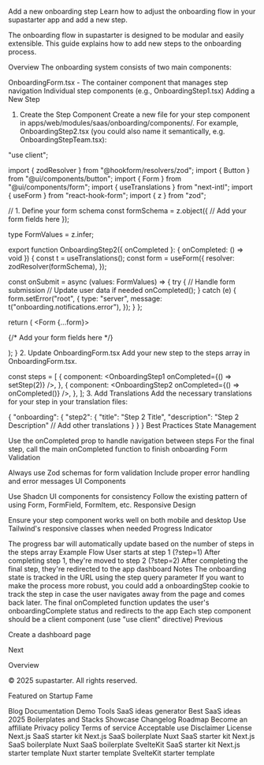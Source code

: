 Add a new onboarding step
Learn how to adjust the onboarding flow in your supastarter app and add a new step.

The onboarding flow in supastarter is designed to be modular and easily extensible. This guide explains how to add new steps to the onboarding process.

Overview
The onboarding system consists of two main components:

OnboardingForm.tsx - The container component that manages step navigation
Individual step components (e.g., OnboardingStep1.tsx)
Adding a New Step
1. Create the Step Component
Create a new file for your step component in apps/web/modules/saas/onboarding/components/. For example, OnboardingStep2.tsx (you could also name it semantically, e.g. OnboardingStepTeam.tsx):


"use client";
 
import { zodResolver } from "@hookform/resolvers/zod";
import { Button } from "@ui/components/button";
import { Form } from "@ui/components/form";
import { useTranslations } from "next-intl";
import { useForm } from "react-hook-form";
import { z } from "zod";
 
// 1. Define your form schema
const formSchema = z.object({
  // Add your form fields here
});
 
type FormValues = z.infer<typeof formSchema>;
 
export function OnboardingStep2({ onCompleted }: { onCompleted: () => void }) {
  const t = useTranslations();
  const form = useForm<FormValues>({
    resolver: zodResolver(formSchema),
  });
 
  const onSubmit = async (values: FormValues) => {
    try {
      // Handle form submission
      // Update user data if needed
      onCompleted();
    } catch (e) {
      form.setError("root", {
        type: "server",
        message: t("onboarding.notifications.error"),
      });
    }
  };
 
  return (
    <Form {...form}>
      <form onSubmit={form.handleSubmit(onSubmit)}>
        {/* Add your form fields here */}
      </form>
    </Form>
  );
}
2. Update OnboardingForm.tsx
Add your new step to the steps array in OnboardingForm.tsx.


const steps = [
  {
    component: <OnboardingStep1 onCompleted={() => setStep(2)} />,
  },
  {
    component: <OnboardingStep2 onCompleted={() => onCompleted()} />,
  },
];
3. Add Translations
Add the necessary translations for your step in your translation files:


{
  "onboarding": {
    "step2": {
      "title": "Step 2 Title",
      "description": "Step 2 Description"
      // Add other translations
    }
  }
}
Best Practices
State Management

Use the onCompleted prop to handle navigation between steps
For the final step, call the main onCompleted function to finish onboarding
Form Validation

Always use Zod schemas for form validation
Include proper error handling and error messages
UI Components

Use Shadcn UI components for consistency
Follow the existing pattern of using Form, FormField, FormItem, etc.
Responsive Design

Ensure your step component works well on both mobile and desktop
Use Tailwind's responsive classes when needed
Progress Indicator

The progress bar will automatically update based on the number of steps in the steps array
Example Flow
User starts at step 1 (?step=1)
After completing step 1, they're moved to step 2 (?step=2)
After completing the final step, they're redirected to the app dashboard
Notes
The onboarding state is tracked in the URL using the step query parameter
If you want to make the process more robust, you could add a onboardingStep cookie to track the step in case the user navigates away from the page and comes back later.
The final onCompleted function updates the user's onboardingComplete status and redirects to the app
Each step component should be a client component (use "use client" directive)
Previous

Create a dashboard page

Next

Overview

© 2025 supastarter. All rights reserved.

Featured on Startup Fame



Blog
Documentation
Demo
Tools
SaaS ideas generator
Best SaaS ideas 2025
Boilerplates and Stacks
Showcase
Changelog
Roadmap
Become an affiliate
Privacy policy
Terms of service
Acceptable use
Disclaimer
License
Next.js SaaS starter kit
Next.js SaaS boilerplate
Nuxt SaaS starter kit
Next.js SaaS boilerplate
Nuxt SaaS boilerplate
SvelteKit SaaS starter kit
Next.js starter template
Nuxt starter template
SvelteKit starter template

